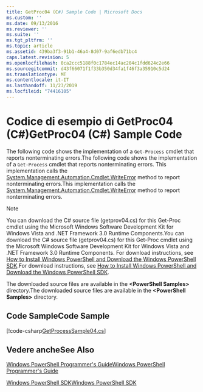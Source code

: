 ```yaml
---
title: GetProc04 (C#) Sample Code | Microsoft Docs
ms.custom: ''
ms.date: 09/13/2016
ms.reviewer: ''
ms.suite: ''
ms.tgt_pltfrm: ''
ms.topic: article
ms.assetid: 439ba3f3-91b1-46a4-8d07-9af6edb71bc4
caps.latest.revision: 5
ms.openlocfilehash: 0ca2ccc5188f0c1784ec14ac204c1fdd624c2e66
ms.sourcegitcommit: d43f66071f1f33b350d34fa1f46f3a35910c5d24
ms.translationtype: MT
ms.contentlocale: it-IT
ms.lasthandoff: 11/23/2019
ms.locfileid: "74416105"
---
```

# <a name="getproc04-c-sample-code"></a><span data-ttu-id="b55a4-102">Codice di esempio di GetProc04 (C#)</span><span class="sxs-lookup"><span data-stu-id="b55a4-102">GetProc04 (C#) Sample Code</span></span>

<span data-ttu-id="b55a4-103">The following code shows the implementation of a `Get-Process` cmdlet that reports nonterminating errors.</span><span class="sxs-lookup"><span data-stu-id="b55a4-103">The following code shows the implementation of a `Get-Process` cmdlet that reports nonterminating errors.</span></span> <span data-ttu-id="b55a4-104">This implementation calls the [System.Management.Automation.Cmdlet.WriteError](/dotnet/api/System.Management.Automation.Cmdlet.WriteError) method to report nonterminating errors.</span><span class="sxs-lookup"><span data-stu-id="b55a4-104">This implementation calls the [System.Management.Automation.Cmdlet.WriteError](/dotnet/api/System.Management.Automation.Cmdlet.WriteError) method to report nonterminating errors.</span></span>

> [!NOTE]
> <span data-ttu-id="b55a4-105">You can download the C# source file (getprov04.cs) for this Get-Proc cmdlet using the Microsoft Windows Software Development Kit for Windows Vista and .NET Framework 3.0 Runtime Components.</span><span class="sxs-lookup"><span data-stu-id="b55a4-105">You can download the C# source file (getprov04.cs) for this Get-Proc cmdlet using the Microsoft Windows Software Development Kit for Windows Vista and .NET Framework 3.0 Runtime Components.</span></span> <span data-ttu-id="b55a4-106">For download instructions, see [How to Install Windows PowerShell and Download the Windows PowerShell SDK](/powershell/scripting/developer/installing-the-windows-powershell-sdk).</span><span class="sxs-lookup"><span data-stu-id="b55a4-106">For download instructions, see [How to Install Windows PowerShell and Download the Windows PowerShell SDK](/powershell/scripting/developer/installing-the-windows-powershell-sdk).</span></span>
>
> <span data-ttu-id="b55a4-107">The downloaded source files are available in the **\<PowerShell Samples>** directory.</span><span class="sxs-lookup"><span data-stu-id="b55a4-107">The downloaded source files are available in the **\<PowerShell Samples>** directory.</span></span>

## <a name="code-sample"></a><span data-ttu-id="b55a4-108">Code Sample</span><span class="sxs-lookup"><span data-stu-id="b55a4-108">Code Sample</span></span>

[!code-csharp[GetProcessSample04.cs](../../../../powershell-sdk-samples/SDK-2.0/csharp/GetProcessSample04/GetProcessSample04.cs#L11-L98 "GetProcessSample04.cs")]

## <a name="see-also"></a><span data-ttu-id="b55a4-109">Vedere anche</span><span class="sxs-lookup"><span data-stu-id="b55a4-109">See Also</span></span>

[<span data-ttu-id="b55a4-110">Windows PowerShell Programmer's Guide</span><span class="sxs-lookup"><span data-stu-id="b55a4-110">Windows PowerShell Programmer's Guide</span></span>](./windows-powershell-programmer-s-guide.md)

[<span data-ttu-id="b55a4-111">Windows PowerShell SDK</span><span class="sxs-lookup"><span data-stu-id="b55a4-111">Windows PowerShell SDK</span></span>](../windows-powershell-reference.md)
